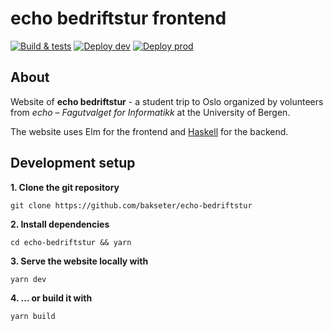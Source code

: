 # echo bedriftstur frontend

[![Build & tests](https://github.com/bakseter/echo-bedriftstur-frontend/actions/workflows/build_test.yml/badge.svg)](https://github.com/bakseter/echo-bedriftstur-frontend/actions/workflows/build_test.yml)
[![Deploy dev](https://github.com/bakseter/echo-bedriftstur-frontend/actions/workflows/deploy_dev.yml/badge.svg?branch=develop)](https://github.com/bakseter/echo-bedriftstur-frontend/actions/workflows/deploy_dev.yml)
[![Deploy prod](https://github.com/bakseter/echo-bedriftstur-frontend/actions/workflows/deploy_prod.yml/badge.svg?branch=master)](https://github.com/bakseter/echo-bedriftstur-frontend/actions/workflows/deploy_prod.yml)

## About

Website of **echo bedriftstur** - a student trip to Oslo organized by volunteers from _echo – Fagutvalget for Informatikk_ at the University of Bergen.

The website uses Elm for the frontend and [Haskell](https://github.com/bakseter/echo-bedriftstur-backend) for the backend.

## Development setup

**1. Clone the git repository**
    
    git clone https://github.com/bakseter/echo-bedriftstur

**2. Install dependencies**

    cd echo-bedriftstur && yarn

**3. Serve the website locally with**
    
    yarn dev

**4. ... or build it with**

    yarn build
